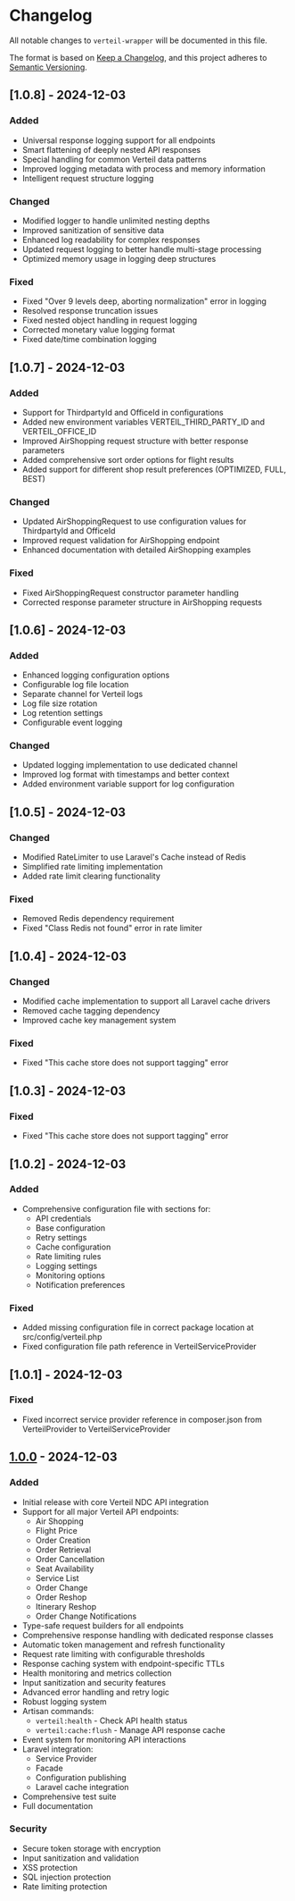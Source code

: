 # Changelog

All notable changes to `verteil-wrapper` will be documented in this file.

The format is based on [Keep a Changelog](https://keepachangelog.com/en/1.0.0/),
and this project adheres to [Semantic Versioning](https://semver.org/spec/v2.0.0.html).

## [1.0.8] - 2024-12-03

### Added
- Universal response logging support for all endpoints
- Smart flattening of deeply nested API responses
- Special handling for common Verteil data patterns
- Improved logging metadata with process and memory information
- Intelligent request structure logging

### Changed
- Modified logger to handle unlimited nesting depths
- Improved sanitization of sensitive data
- Enhanced log readability for complex responses
- Updated request logging to better handle multi-stage processing
- Optimized memory usage in logging deep structures

### Fixed
- Fixed "Over 9 levels deep, aborting normalization" error in logging
- Resolved response truncation issues
- Fixed nested object handling in request logging
- Corrected monetary value logging format
- Fixed date/time combination logging

## [1.0.7] - 2024-12-03

### Added

- Support for ThirdpartyId and OfficeId in configurations
- Added new environment variables VERTEIL_THIRD_PARTY_ID and VERTEIL_OFFICE_ID
- Improved AirShopping request structure with better response parameters
- Added comprehensive sort order options for flight results
- Added support for different shop result preferences (OPTIMIZED, FULL, BEST)

### Changed

- Updated AirShoppingRequest to use configuration values for ThirdpartyId and OfficeId
- Improved request validation for AirShopping endpoint
- Enhanced documentation with detailed AirShopping examples

### Fixed

- Fixed AirShoppingRequest constructor parameter handling
- Corrected response parameter structure in AirShopping requests

## [1.0.6] - 2024-12-03

### Added

- Enhanced logging configuration options
- Configurable log file location
- Separate channel for Verteil logs
- Log file size rotation
- Log retention settings
- Configurable event logging

### Changed

- Updated logging implementation to use dedicated channel
- Improved log format with timestamps and better context
- Added environment variable support for log configuration

## [1.0.5] - 2024-12-03

### Changed

- Modified RateLimiter to use Laravel's Cache instead of Redis
- Simplified rate limiting implementation
- Added rate limit clearing functionality

### Fixed

- Removed Redis dependency requirement
- Fixed "Class Redis not found" error in rate limiter

## [1.0.4] - 2024-12-03

### Changed

- Modified cache implementation to support all Laravel cache drivers
- Removed cache tagging dependency
- Improved cache key management system

### Fixed

- Fixed "This cache store does not support tagging" error

## [1.0.3] - 2024-12-03

### Fixed

- Fixed "This cache store does not support tagging" error

## [1.0.2] - 2024-12-03

### Added

- Comprehensive configuration file with sections for:
  - API credentials
  - Base configuration
  - Retry settings
  - Cache configuration
  - Rate limiting rules
  - Logging settings
  - Monitoring options
  - Notification preferences

### Fixed

- Added missing configuration file in correct package location at src/config/verteil.php
- Fixed configuration file path reference in VerteilServiceProvider

## [1.0.1] - 2024-12-03

### Fixed

- Fixed incorrect service provider reference in composer.json from VerteilProvider to VerteilServiceProvider

## [1.0.0] - 2024-12-03

### Added

- Initial release with core Verteil NDC API integration
- Support for all major Verteil API endpoints:
  - Air Shopping
  - Flight Price
  - Order Creation
  - Order Retrieval
  - Order Cancellation
  - Seat Availability
  - Service List
  - Order Change
  - Order Reshop
  - Itinerary Reshop
  - Order Change Notifications
- Type-safe request builders for all endpoints
- Comprehensive response handling with dedicated response classes
- Automatic token management and refresh functionality
- Request rate limiting with configurable thresholds
- Response caching system with endpoint-specific TTLs
- Health monitoring and metrics collection
- Input sanitization and security features
- Advanced error handling and retry logic
- Robust logging system
- Artisan commands:
  - `verteil:health` - Check API health status
  - `verteil:cache:flush` - Manage API response cache
- Event system for monitoring API interactions
- Laravel integration:
  - Service Provider
  - Facade
  - Configuration publishing
  - Laravel cache integration
- Comprehensive test suite
- Full documentation

### Security

- Secure token storage with encryption
- Input sanitization and validation
- XSS protection
- SQL injection protection
- Rate limiting protection

[1.0.0]: https://github.com/santosdave/verteil-wrapper/releases/tag/v1.0.0
